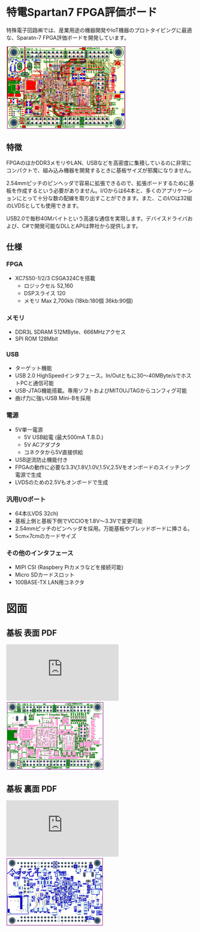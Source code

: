 # 特電Spartan7 FPGA評価ボード
特殊電子回路㈱では、産業用途の機器開発やIoT機器のプロトタイピングに最適な、Sparatn-7 FPGA評価ボードを開発しています。

<img src="https://github.com/tokuden/Spartan7/blob/master/img/pcball.png" width="320">

## 特徴
FPGAのほかDDR3メモリやLAN、USBなどを高密度に集積しているのに非常にコンパクトで、組み込み機器を開発するときに基板サイズが邪魔になりません。

2.54mmピッチのピンヘッダで容易に拡張できるので、拡張ボードするために基板を作成するという必要がありません。I/Oからは64本と、多くのアプリケーションにとって十分な数の配線を取り出すことができます。また、このI/Oは32組のLVDSとしても使用できます。

USB2.0で毎秒40Mバイトという高速な通信を実現します。デバイスドライバおよび、C#で開発可能なDLLとAPIは弊社から提供します。

## 仕様
### FPGA
- XC7S50-1/2/3 CSGA324Cを搭載
	- ロジックセル 52,160
	- DSPスライス 120
	- メモリ Max 2,700kb (18kb:180個 36kb:90個)

### メモリ
- DDR3L SDRAM 512MByte、666MHzアクセス
- SPI ROM 128Mbit

### USB
- ターゲット機能
- USB 2.0 HighSpeedインタフェース。In/Outともに30～40MByte/sでホストPCと通信可能
- USB-JTAG機能搭載。専用ソフトおよびMITOUJTAGからコンフィグ可能
- 曲げ力に強いUSB Mini-Bを採用

### 電源

- 5V単一電源
	- 5V USB給電 (最大500mA T.B.D.)
	- 5V ACアダプタ
	- コネクタから5V直接供給
- USB逆流防止機能付き
- FPGAの動作に必要な3.3V,1.8V,1.0V,1.5V,2.5Vをオンボードのスイッチング電源で生成
- LVDSのための2.5Vもオンボードで生成

### 汎用I/Oポート

- 64本(LVDS 32ch)
- 基板上側と基板下側でVCCIOを1.8V～3.3Vで変更可能
- 2.54mmピッチのピンヘッダを採用。万能基板やブレッドボードに挿さる。
- 5cm×7cmのカードサイズ

### その他のインタフェース

- MIPI CSI (Raspbery Piカメラなどを接続可能)
- Micro SDカードスロット
- 100BASE-TX LAN用コネクタ

# 図面
## 基板 表面 PDF

![](https://github.com/tokuden/Spartan7/blob/master/pcb/TOP.pdf)
<a href="https://github.com/tokuden/Spartan7/blob/master/pcb/TOP.pdf"><img src="https://github.com/tokuden/Spartan7/blob/master/img/pcbtop.png"></a>

## 基板 裏面 PDF

![](https://github.com/tokuden/Spartan7/blob/master/pcb/BOT.pdf)
<a href="https://github.com/tokuden/Spartan7/blob/master/pcb/BOT.pdf"><img src="https://github.com/tokuden/Spartan7/blob/master/img/pcbbot.png"></a>


